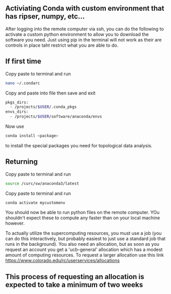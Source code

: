 ## Activiating Conda with custom environment that has ripser, numpy, etc...

After logging into the remote computer via ssh, you can do the following to activate
a custom python environment to allow you to download the software you need. Just
using pip in the terminal will not work as their are controls in place taht restrict
what you are able to do.

## If first time 
Copy paste to terminal and run

```bash
nano ~/.condarc
```

Copy and paste into file then save and exit

```bash
pkgs_dirs:
  - /projects/$USER/.conda_pkgs
envs_dirs:
  - /projects/$USER/software/anaconda/envs
```

Now use

```bash
conda install <package>
```

to install the special packages you need for topological data analysis.

## Returning
Copy paste to terminal and run


```bash 
source /curc/sw/anaconda3/latest
```

Copy paste to terminal and run

```bash 
conda activate mycustomenv
```

You should now be able to run python files on the remote computer. YOu shouldn't expect these
to compute any faster than on your local machine however.

To actually utilize the supercomputing resources, you must use a job 
(you can do this interactively, but probably easiest to just use a standard job
that runs in the background). You also need an allocation, but as soon as you 
request an account you get a 'ucb-general' allocation which has a modest amount
of computing resources. To request a larger allocation use this link
https://www.colorado.edu/rc/userservices/allocations

## This process of requesting an allocation is expected to take a minimum of two weeks

